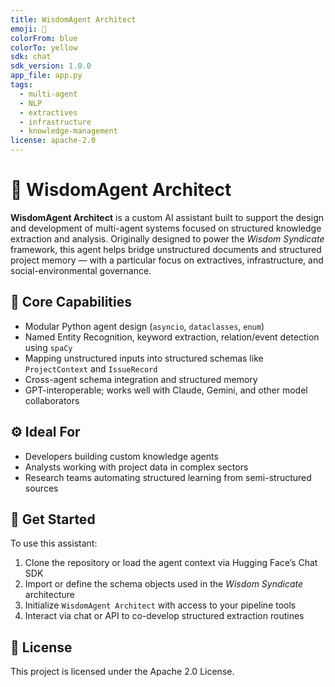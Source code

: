 ```yaml
---
title: WisdomAgent Architect
emoji: 🤖
colorFrom: blue
colorTo: yellow
sdk: chat
sdk_version: 1.0.0
app_file: app.py
tags:
  - multi-agent
  - NLP
  - extractives
  - infrastructure
  - knowledge-management
license: apache-2.0
---
```


# 🤖 WisdomAgent Architect

**WisdomAgent Architect** is a custom AI assistant built to support the design and development of multi-agent systems focused on structured knowledge extraction and analysis. Originally designed to power the *Wisdom Syndicate* framework, this agent helps bridge unstructured documents and structured project memory — with a particular focus on extractives, infrastructure, and social-environmental governance.

## 🧠 Core Capabilities

- Modular Python agent design (`asyncio`, `dataclasses`, `enum`)
- Named Entity Recognition, keyword extraction, relation/event detection using `spaCy`
- Mapping unstructured inputs into structured schemas like `ProjectContext` and `IssueRecord`
- Cross-agent schema integration and structured memory
- GPT-interoperable; works well with Claude, Gemini, and other model collaborators

## ⚙️ Ideal For

- Developers building custom knowledge agents
- Analysts working with project data in complex sectors
- Research teams automating structured learning from semi-structured sources

## 🚀 Get Started

To use this assistant:
1. Clone the repository or load the agent context via Hugging Face’s Chat SDK
2. Import or define the schema objects used in the *Wisdom Syndicate* architecture
3. Initialize `WisdomAgent Architect` with access to your pipeline tools
4. Interact via chat or API to co-develop structured extraction routines

## 📄 License

This project is licensed under the Apache 2.0 License.
